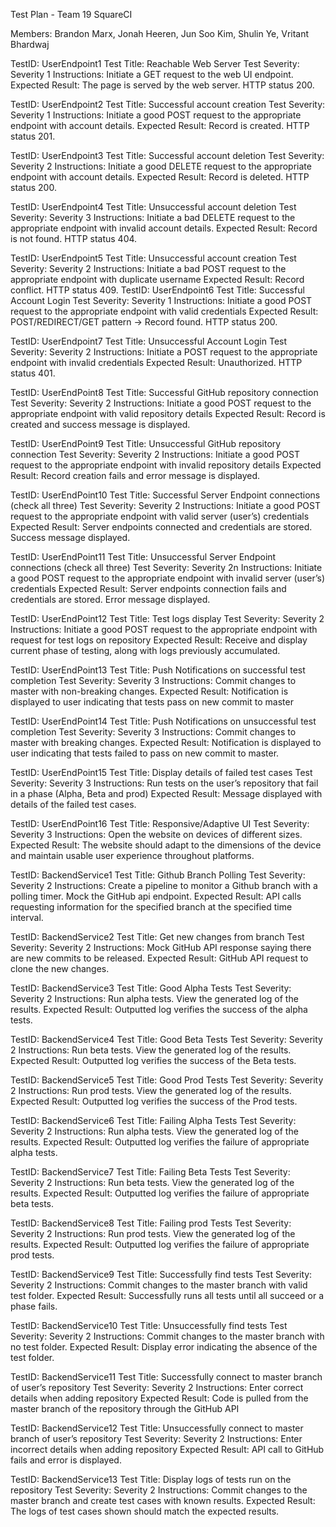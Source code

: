 Test Plan - Team 19
SquareCI

Members: Brandon Marx, Jonah Heeren, Jun Soo Kim, Shulin Ye, Vritant Bhardwaj


TestID: UserEndpoint1
Test Title: Reachable Web Server
Test Severity: Severity 1
Instructions: Initiate a GET request to the web UI endpoint.
Expected Result: The page is served by the web server. HTTP status 200.

TestID: UserEndpoint2
Test Title: Successful account creation
Test Severity: Severity 1
Instructions: Initiate a good POST request to the appropriate endpoint with account details.
Expected Result: Record is created. HTTP status 201.

TestID: UserEndpoint3
Test Title: Successful account deletion
Test Severity: Severity 2
Instructions: Initiate a good DELETE request to the appropriate endpoint with account details.
Expected Result: Record is deleted. HTTP status 200.

TestID: UserEndpoint4
Test Title: Unsuccessful account deletion
Test Severity: Severity 3
Instructions: Initiate a bad DELETE request to the appropriate endpoint with invalid account details.
Expected Result: Record is not found. HTTP status 404.

TestID: UserEndpoint5
Test Title: Unsuccessful account creation
Test Severity: Severity 2
Instructions: Initiate a bad POST request to the appropriate endpoint with duplicate username
Expected Result: Record conflict. HTTP status 409.
TestID: UserEndpoint6
Test Title: Successful Account Login
Test Severity: Severity 1
Instructions: Initiate a good POST request to the appropriate endpoint with valid credentials
Expected Result: POST/REDIRECT/GET pattern -> Record found. HTTP status 200. 

TestID: UserEndpoint7
Test Title: Unsuccessful Account Login
Test Severity: Severity 2
Instructions: Initiate a POST request to the appropriate endpoint with invalid credentials
Expected Result: Unauthorized. HTTP status 401. 

TestID: UserEndPoint8
Test Title: Successful GitHub repository connection 
Test Severity: Severity 2
Instructions: Initiate a good POST request to the appropriate endpoint with valid repository details
Expected Result: Record is created and success message is displayed.
 
TestID: UserEndPoint9
Test Title: Unsuccessful GitHub repository connection 
Test Severity: Severity 2
Instructions:  Initiate a good POST request to the appropriate endpoint with invalid repository details
Expected Result: Record creation fails and error message is displayed.

TestID: UserEndPoint10
Test Title: Successful Server Endpoint connections (check all three)
Test Severity: Severity 2
Instructions:  Initiate a good POST request to the appropriate endpoint with valid server (user’s) credentials
Expected Result: Server endpoints connected and credentials are stored. Success message displayed.

TestID: UserEndPoint11
Test Title: Unsuccessful Server Endpoint connections (check all three)
Test Severity: Severity 2n
Instructions:  Initiate a good POST request to the appropriate endpoint with invalid server (user’s) credentials
Expected Result: Server endpoints connection fails and credentials are stored. Error message displayed.

TestID: UserEndPoint12
Test Title: Test logs display
Test Severity: Severity 2
Instructions:  Initiate a good POST request to the appropriate endpoint with request for test logs on repository
Expected Result: Receive and display current phase of testing, along with logs previously accumulated.

TestID: UserEndPoint13
Test Title: Push Notifications on successful test completion
Test Severity: Severity 3
Instructions: Commit changes to master with non-breaking changes.
Expected Result: Notification is displayed to user indicating that tests pass on new commit to master

TestID: UserEndPoint14
Test Title: Push Notifications on unsuccessful test completion
Test Severity: Severity 3
Instructions: Commit changes to master with breaking changes.
Expected Result: Notification is displayed to user indicating that tests failed to pass on new commit to master.

TestID: UserEndPoint15
Test Title: Display details of failed test cases
Test Severity: Severity 3
Instructions: Run tests on the user’s repository that fail in a phase (Alpha, Beta and prod) 
Expected Result: Message displayed with details of the failed test cases.

TestID: UserEndPoint16
Test Title: Responsive/Adaptive UI
Test Severity: Severity 3
Instructions: Open the website on devices of different sizes.
Expected Result: The website should adapt to the dimensions of the device and maintain usable user experience throughout platforms.

TestID: BackendService1
Test Title: Github Branch Polling
Test Severity: Severity 2
Instructions: Create a pipeline to monitor a Github branch with a polling timer. Mock the GitHub api endpoint.
Expected Result: API calls requesting information for the specified branch at the specified time interval. 

TestID: BackendService2
Test Title: Get new changes from branch 
Test Severity: Severity 2
Instructions: Mock GitHub API response saying there are new commits to be released.
Expected Result: GitHub API request to clone the new changes.

TestID: BackendService3
Test Title: Good Alpha Tests
Test Severity: Severity 2
Instructions: Run alpha tests. View the generated log of the results.
Expected Result: Outputted log verifies the success of the alpha tests.

TestID: BackendService4
Test Title: Good Beta Tests
Test Severity: Severity 2
Instructions: Run beta tests. View the generated log of the results.
Expected Result: Outputted log verifies the success of the Beta tests.

TestID: BackendService5
Test Title: Good Prod Tests
Test Severity: Severity 2
Instructions: Run prod tests. View the generated log of the results.
Expected Result: Outputted log verifies the success of the Prod tests.

TestID: BackendService6
Test Title: Failing Alpha Tests
Test Severity: Severity 2
Instructions: Run alpha tests. View the generated log of the results.
Expected Result: Outputted log verifies the failure of appropriate alpha tests.

TestID: BackendService7
Test Title: Failing Beta Tests
Test Severity: Severity 2
Instructions: Run beta tests. View the generated log of the results.
Expected Result: Outputted log verifies the failure of appropriate beta tests.

TestID: BackendService8
Test Title: Failing prod Tests
Test Severity: Severity 2
Instructions: Run prod tests. View the generated log of the results.
Expected Result: Outputted log verifies the failure of appropriate prod tests.

TestID: BackendService9
Test Title: Successfully find tests
Test Severity: Severity 2
Instructions: Commit changes to the master branch with valid test folder.
Expected Result: Successfully runs all tests until all succeed or a phase fails.

TestID: BackendService10
Test Title: Unsuccessfully find tests
Test Severity: Severity 2
Instructions: Commit changes to the master branch with no test folder.
Expected Result: Display error indicating the absence of the test folder.

TestID: BackendService11
Test Title: Successfully connect to master branch of user’s repository 
Test Severity: Severity 2
Instructions: Enter correct details when adding repository
Expected Result: Code is pulled from the master branch of the repository through the GitHub API

TestID: BackendService12
Test Title: Unsuccessfully connect to master branch of user’s repository 
Test Severity: Severity 2
Instructions: Enter incorrect details when adding repository
Expected Result: API call to GitHub fails and error is displayed.

TestID: BackendService13
Test Title: Display logs of tests run on the repository
Test Severity: Severity 2
Instructions: Commit changes to the master branch and create test cases with known results. 
Expected Result: The logs of test cases shown should match the expected results.
